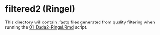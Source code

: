 # filtered2 (Ringel)

This directory will contain .fastq files generated from quality filtering when running the [01_Dada2-Ringel.Rmd](../../../../../scripts/analysis-individual/Ringel-2015/01_Dada2-Ringel.Rmd) script.